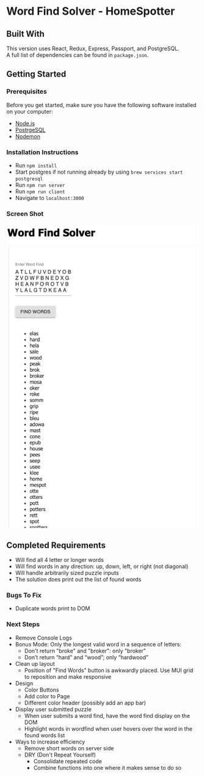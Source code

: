 # Word Find Solver - HomeSpotter

## Built With

This version uses React, Redux, Express, Passport, and PostgreSQL.  
A full list of dependencies can be found in `package.json`.

## Getting Started

### Prerequisites

Before you get started, make sure you have the following software installed on your computer:

- [Node.js](https://nodejs.org/en/)
- [PostrgeSQL](https://www.postgresql.org/)
- [Nodemon](https://nodemon.io/)

### Installation Instructions

* Run `npm install`
* Start postgres if not running already by using `brew services start postgresql`
* Run `npm run server`
* Run `npm run client`
* Navigate to `localhost:3000`

### Screen Shot

![screenshot](wireframes/word_find_solver_screenshot.png)

## Completed Requirements
* Will find all 4 letter or longer words
* Will find words in any direction: up, down, left, or right (not diagonal)
* Will handle arbitrarily sized puzzle inputs
* The solution does print out the list of found words


### Bugs To Fix
* Duplicate words print to DOM


### Next Steps
* Remove Console Logs
* Bonus Mode: Only the longest valid word in a sequence of letters:
    * Don't return "broke" and "broker": only "broker"
    * Don’t return “hard” and “wood”; only “hardwood”
* Clean up layout
    * Position of "Find Words" button is awkwardly placed. Use MUI grid to reposition and make responsive
* Design
    * Color Buttons
    * Add color to Page
    * Different color header (possibly add an app bar)
* Display user submitted puzzle
    * When user submits a word find, have the word find display on the DOM
    * Highlight words in wordfind when user hovers over the word in the found words list
* Ways to increase efficiency
    * Remove short words on server side
    * DRY (Don't Repeat Yourself)
        * Consolidate repeated code
        * Combine functions into one where it makes sense to do so